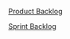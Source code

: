 [Product Backlog](https://docs.microsoft.com/en-us/devops/plan/what-is-scrum#product-backlog 'Product Backlog')

[Sprint Backlog](https://docs.microsoft.com/en-us/devops/plan/what-is-scrum#sprint-planning-and-the-sprint-backlog 'Sprint Backlog')
